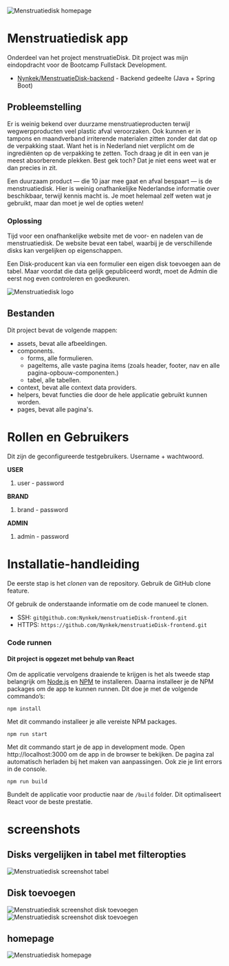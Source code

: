 ![Menstruatiedisk homepage](https://github.com/Nynkek/menstruatieDisk-frontend/blob/main/src/assets/menstruatiedisk-screenshot-project.png?raw=true)


# Menstruatiedisk app

Onderdeel van het project menstruatieDisk. Dit project was mijn eindopdracht voor de Bootcamp Fullstack Development.

- [Nynkek/MenstruatieDisk-backend](https://github.com/Nynkek/menstruatieDisk-backend) - Backend gedeelte (Java + Spring
  Boot)


## **Probleemstelling**

Er is weinig bekend over duurzame menstruatieproducten terwijl wegwerpproducten veel plastic afval veroorzaken. Ook
kunnen er in tampons en maandverband irriterende materialen zitten zonder dat dat op de verpakking staat. Want het is
in Nederland niet verplicht om de ingrediënten op de verpakking te zetten. Toch draag je dit in een van je meest
absorberende plekken. Best gek toch? Dat je niet eens weet wat er dan precies in zit.

Een duurzaam product — die 10 jaar mee gaat en afval bespaart — is de menstruatiedisk. Hier is weinig onafhankelijke
Nederlandse informatie over beschikbaar, terwijl kennis macht is. Je moet helemaal zelf weten wat je gebruikt, maar dan
moet je wel de opties weten!

### Oplossing
Tijd voor een onafhankelijke website met de voor- en nadelen van de menstruatiedisk. De website bevat een tabel, waarbij
je de verschillende disks kan vergelijken op eigenschappen.

Een Disk-producent kan via een formulier een eigen disk toevoegen aan de tabel. Maar voordat die data gelijk
gepubliceerd wordt, moet de Admin die eerst nog even controleren en goedkeuren.

![Menstruatiedisk logo](https://github.com/Nynkek/menstruatieDisk-frontend/blob/main/src/assets/menstruatiedisk-logo-rood.png?raw=true)

## Bestanden
Dit project bevat de volgende mappen:

- assets, bevat alle afbeeldingen.
- components.
    - forms, alle formulieren.
    - pageItems, alle vaste pagina items (zoals header, footer, nav en alle pagina-opbouw-componenten.)
    - tabel, alle tabellen.
- context, bevat alle context data providers.
- helpers, bevat functies die door de hele applicatie gebruikt kunnen worden.
- pages, bevat alle pagina's.

# Rollen en Gebruikers

Dit zijn de geconfigureerde testgebruikers. Username + wachtwoord.

**USER**
1. user - password

**BRAND**
1. brand - password

**ADMIN**
1. admin - password


# Installatie-handleiding
De eerste stap is het _clonen_ van de repository. Gebruik de GitHub clone feature.

Of gebruik de onderstaande informatie om de code manueel te clonen.
- SSH: `git@github.com:Nynkek/menstruatieDisk-frontend.git`
- HTTPS: `https://github.com/Nynkek/menstruatieDisk-frontend.git`

### Code runnen
#### Dit project is opgezet met behulp van React

Om de applicatie vervolgens draaiende te krijgen is het als tweede stap belangrijk om [Node.js](https://nodejs.org/en/) en [NPM](https://www.npmjs.com/) te installeren. Daarna installeer je de NPM packages om de app te kunnen runnen. Dit doe je met de volgende commando’s:

`npm install`

Met dit commando installeer je alle vereiste NPM packages.

`npm run start`

Met dit commando start je de app in development mode. Open http://localhost:3000 om de app in de browser te bekijken.
De pagina zal automatisch herladen bij het maken van aanpassingen. Ook zie je lint errors in de console.

`npm run build`

Bundelt de applicatie voor productie naar de `/build` folder. Dit optimaliseert React voor de beste prestatie. 

# screenshots

## Disks vergelijken in tabel met filteropties
![Menstruatiedisk screenshot tabel](https://github.com/Nynkek/menstruatieDisk-frontend/blob/main/src/assets/menstruatiedisk-screenshot-tabel.png?raw=true)

## Disk toevoegen
![Menstruatiedisk screenshot disk toevoegen](https://github.com/Nynkek/menstruatieDisk-frontend/blob/main/src/assets/menstruatiedisk-screenshot-disc-toevoegen.png?raw=true)
![Menstruatiedisk screenshot disk toevoegen](https://github.com/Nynkek/menstruatieDisk-frontend/blob/main/src/assets/menstruatiedisk-screenshot-disc-toevoegen2.png?raw=true)

## homepage

![Menstruatiedisk homepage](https://github.com/Nynkek/menstruatieDisk-frontend/blob/main/src/assets/menstruatiedisk-screenshot-project.png?raw=true)
